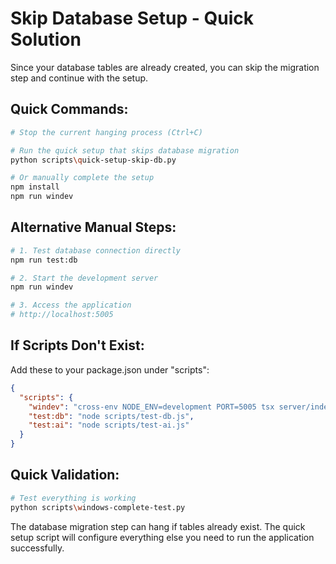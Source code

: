 # Skip Database Setup - Quick Solution

Since your database tables are already created, you can skip the migration step and continue with the setup.

## Quick Commands:

```bash
# Stop the current hanging process (Ctrl+C)

# Run the quick setup that skips database migration
python scripts\quick-setup-skip-db.py

# Or manually complete the setup
npm install
npm run windev
```

## Alternative Manual Steps:

```bash
# 1. Test database connection directly
npm run test:db

# 2. Start the development server  
npm run windev

# 3. Access the application
# http://localhost:5005
```

## If Scripts Don't Exist:

Add these to your package.json under "scripts":

```json
{
  "scripts": {
    "windev": "cross-env NODE_ENV=development PORT=5005 tsx server/index.ts",
    "test:db": "node scripts/test-db.js",
    "test:ai": "node scripts/test-ai.js"
  }
}
```

## Quick Validation:

```bash
# Test everything is working
python scripts\windows-complete-test.py
```

The database migration step can hang if tables already exist. The quick setup script will configure everything else you need to run the application successfully.